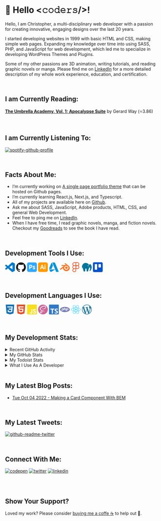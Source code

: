 # :wave: Hello <𝚌𝚘𝚍𝚎𝚛𝚜/>!

Hello, I am Christopher, a multi-disciplinary web developer with a passion for creating innovative, engaging designs over the last 20 years. 

I started developing websites in 1999 with basic HTML and CSS, making simple web pages. Expanding my knowledge over time into using SASS, PHP, and JavaScript for web development, which led me to specialize in developing WordPress Themes and Plugins.

Some of my other passions are 3D animation, writing tutorials, and reading graphic novels or manga. Please find me on  [LinkedIn](https://www.linkedin.com/in/gijinkakun) for a more detailed description of my whole work experience, education, and certification.

<br>

## I am Currently Reading:

<!-- GOODREADS-LIST:START -->
[**The Umbrella Academy, Vol. 1:  Apocalypse Suite**](https://www.goodreads.com/review/show/5022852959?utm_medium=api&utm_source=rss) by Gerard Way (⭐️3.86)
<!-- GOODREADS-LIST:END -->

<br>

## I am Currently Listening To:

[![spotify-github-profile](https://spotify-github-profile.vercel.app/api/view?uid=31jbhl2wbomiia7zrzlvw4rbnmvm&cover_image=true&theme=novatorem&show_offline=false&bar_color=ffd500&bar_color_cover=false)](https://spotify-github-profile.vercel.app/api/view?uid=31jbhl2wbomiia7zrzlvw4rbnmvm&redirect=true)

<br>

## Facts About Me:

- I’m currently working on [A single page portfolio theme](https://github.com/gijinkakun/gijinkakunfolio) that can be hosted on Github pages.
- I’m currently learning React.js, Next.js, and Typescript.
- All of my projects are available here on [Github](https://github.com/gijinkakun/).
- Ask me about SASS, JavaScript, Adobe products, HTML, CSS, and general Web Development.
- Feel free to ping me on [LinkedIn](https://www.linkedin.com/in/gijinkakun).
- When I have free time, I read graphic novels, manga, and fiction novels. Checkout my [Goodreads](https://www.goodreads.com/user/show/156742507-christopher) to see the book I have read.

<br>

## Development Tools I Use:

[<img height="32" width="32" alt="Visual Studio Code" src="https://github.com/gijinkakun/gijinkakun/blob/main/assets/images/logos/visualstudio.svg">](https://code.visualstudio.com/)
[<img height="32" width="32" alt="Github" src="https://github.com/gijinkakun/gijinkakun/blob/main/assets/images/logos/github.svg">](https://github.com/)
[<img height="32" width="32" alt="Adobe Photoshop" src="https://github.com/gijinkakun/gijinkakun/blob/main/assets/images/logos/adobephotoshop.svg">](https://www.adobe.com/)
[<img height="32" width="32" alt="Adobe Illustrator" src="https://github.com/gijinkakun/gijinkakun/blob/main/assets/images/logos/adobeillustrator.svg">](https://www.adobe.com/)
[<img height="32" width="32" alt="Autodesk" src="https://github.com/gijinkakun/gijinkakun/blob/main/assets/images/logos/autodesk.svg">](https://www.autodesk.ca/en)
[<img height="32" width="32" alt="Blender" src="https://github.com/gijinkakun/gijinkakun/blob/main/assets/images/logos/blender.svg">](https://www.blender.org/)
[<img height="32" width="32" alt="Figma" src="https://github.com/gijinkakun/gijinkakun/blob/main/assets/images/logos/figma.svg">](https://www.figma.com/)
[<img height="32" width="32" alt="Mamp" src="https://github.com/gijinkakun/gijinkakun/blob/main/assets/images/logos/mamp.svg">](https://www.mamp.info/en/downloads/)
[<img height="32" width="32" alt="Trello" src="https://github.com/gijinkakun/gijinkakun/blob/main/assets/images/logos/trello.svg">](https://trello.com/)

<br>

## Development Languages I Use:

[<img height="32" width="32" alt="css3" src="https://github.com/gijinkakun/gijinkakun/blob/main/assets/images/logos/css3.svg">](https://developer.mozilla.org/en-US/docs/Web/CSS)
[<img height="32" width="32" alt="html5" src="https://github.com/gijinkakun/gijinkakun/blob/main/assets/images/logos/html5.svg">](https://developer.mozilla.org/en-US/docs/Glossary/HTML5)
[<img height="32" width="32" alt="javascript" src="https://github.com/gijinkakun/gijinkakun/blob/main/assets/images/logos/javascript.svg">](https://www.javascript.com/)
[<img height="32" width="32" alt="sass" src="https://github.com/gijinkakun/gijinkakun/blob/main/assets/images/logos/sass.svg">](https://sass-lang.com/)
[<img height="32" width="32" alt="typescript" src="https://github.com/gijinkakun/gijinkakun/blob/main/assets/images/logos/typescript.svg">](https://www.typescriptlang.org/)
[<img height="32" width="32" alt="php" src="https://github.com/gijinkakun/gijinkakun/blob/main/assets/images/logos/php.svg">](https://www.php.net/)
[<img height="32" width="32" alt="react" src="https://github.com/gijinkakun/gijinkakun/blob/main/assets/images/logos/react.svg">](https://reactjs.org/)
[<img height="32" width="32" alt="wordpress" src="https://github.com/gijinkakun/gijinkakun/blob/main/assets/images/logos/wordpress.svg">](https://en-ca.wordpress.org/)

<br>

## My Development Stats:

<details>
<summary>Recent GitHub Activity</summary>

<br>
  
<!--START_SECTION:activity-->
1. 🎉 Merged PR [#6](https://github.com/gijinkakun/single-page-site/pull/6) in [gijinkakun/single-page-site](https://github.com/gijinkakun/single-page-site)
2. 💪 Opened PR [#6](https://github.com/gijinkakun/single-page-site/pull/6) in [gijinkakun/single-page-site](https://github.com/gijinkakun/single-page-site)
3. 🎉 Merged PR [#5](https://github.com/gijinkakun/single-page-site/pull/5) in [gijinkakun/single-page-site](https://github.com/gijinkakun/single-page-site)
<!--END_SECTION:activity-->
  
</details>

<details>
<summary>My GitHub Stats</summary>

<br>

:chart_with_upwards_trend: **Github Basic Stats** 
 
![Gijinkakun's Stats](https://github-readme-stats.vercel.app/api?username=gijinkakun&show_icons=true&count_private=true&theme=none&hide_border=false&hide=issues,contribs&bg_color=fafafa&card_width=500)

![Gijinkakuns's Streaks](https://github-readme-streak-stats.herokuapp.com?user=gijinkakun&theme=none&hide_border=false&background=fafafa)

![Gijinkakkuns's Top Languages](https://github-readme-stats.vercel.app/api/top-langs/?username=gijinkakun&hide_border=false&theme=none&bg_color=fafafa&card_width=500)

:trophy: **Github Trophies** 
 
![Gijinkakun's Trophies](https://github-profile-trophy.vercel.app/?username=gijinkakun&margin-w=15&theme=oldie&column=4&margin-w=20&margin-h=20)

<!--START_SECTION:waka-->
**🐱 My GitHub Data** 

> 📦 362 Bytes Used in GitHub's Storage 
 > 
> 🏆 0 Contributions in the Year 2023
 > 
> 🚫 Not Opted to Hire
 > 
> 📜 3 Public Repositories 
 > 
> 🔑 0 Private Repositories 
 > 
**I'm an Early 🐤** 

```text
🌞 Morning                93 commits          ███████████░░░░░░░░░░░░░░   42.08 % 
🌆 Daytime                60 commits          ███████░░░░░░░░░░░░░░░░░░   27.15 % 
🌃 Evening                29 commits          ███░░░░░░░░░░░░░░░░░░░░░░   13.12 % 
🌙 Night                  39 commits          ████░░░░░░░░░░░░░░░░░░░░░   17.65 % 
```
📅 **I'm Most Productive on Monday** 

```text
Monday                   98 commits          ███████████░░░░░░░░░░░░░░   44.34 % 
Tuesday                  20 commits          ██░░░░░░░░░░░░░░░░░░░░░░░   09.05 % 
Wednesday                36 commits          ████░░░░░░░░░░░░░░░░░░░░░   16.29 % 
Thursday                 17 commits          ██░░░░░░░░░░░░░░░░░░░░░░░   07.69 % 
Friday                   11 commits          █░░░░░░░░░░░░░░░░░░░░░░░░   04.98 % 
Saturday                 0 commits           ░░░░░░░░░░░░░░░░░░░░░░░░░   00.00 % 
Sunday                   39 commits          ████░░░░░░░░░░░░░░░░░░░░░   17.65 % 
```


📊 **This Week I Spent My Time On** 

```text
💬 Programming Languages: 
PHP                      5 hrs 51 mins       ███████████████████░░░░░░   74.39 % 
Text                     48 mins             ███░░░░░░░░░░░░░░░░░░░░░░   10.30 % 
CSS                      34 mins             ██░░░░░░░░░░░░░░░░░░░░░░░   07.37 % 
Markdown                 13 mins             █░░░░░░░░░░░░░░░░░░░░░░░░   02.78 % 
JavaScript               12 mins             █░░░░░░░░░░░░░░░░░░░░░░░░   02.66 % 

🔥 Editors: 
VS Code                  7 hrs 52 mins       █████████████████████████   100.00 % 

🐱‍💻 Projects: 
Kraken-Projects          2 hrs 57 mins       █████████░░░░░░░░░░░░░░░░   37.51 % 
kraken-products          1 hr 34 mins        █████░░░░░░░░░░░░░░░░░░░░   20.09 % 
Kraken-Teams             1 hr 16 mins        ████░░░░░░░░░░░░░░░░░░░░░   16.15 % 
Kraken-Careers           47 mins             ███░░░░░░░░░░░░░░░░░░░░░░   10.12 % 
kraken-2.0               35 mins             ██░░░░░░░░░░░░░░░░░░░░░░░   07.60 % 
```

**I Mostly Code in HTML** 

```text
HTML                     1 repo              █████████████████████████   100.00 % 
```



**Timeline**

![Lines of Code chart](https://raw.githubusercontent.com/gijinkakun/gijinkakun/main/assets/bar_graph.png)


 Last Updated on 21/03/2023 01:17:50 UTC
<!--END_SECTION:waka-->

**Note:** Top languages is only a metric of the languages my public code consists of and doesn't reflect experience or skill level.

</details>

<details>
<summary>My Todoist Stats</summary>

<br>

<!-- TODO-IST:START -->
🏆  1,339 Karma Points           
🌸  Completed 0 tasks today           
✅  Completed 38 tasks so far           
⏳  Longest streak is 2 days
<!-- TODO-IST:END -->

</details>

<details>	
<summary>What I Use As A Developer</summary>

<br>
  
- **OS:** MAC OS
- **Laptop:** 2019 Mac Book Pro.
- **Browser:** Chrome Web Browser.
- **Code Editor:** VSCode - The best editor out there.
- **Design:** Photoshop, Illustrator, and Figma.
  
</details>

<br>

## My Latest Blog Posts:

<ul>
<!-- BLOG-POST-LIST:START --><li><a href='https://dev.to/gijinkakun/making-a-card-with-bem-108p'>Tue Oct 04 2022 - Making a Card Component With BEM</a></li><!-- BLOG-POST-LIST:END -->
</ul>

<br>

## My Latest Tweets:

[![github-readme-twitter](https://github-readme-twitter.gazf.vercel.app/api?id=gijinkakun&layout=wide&show_border=off)](https://github.com/gazf/github-readme-twitter)

<br>

## Connect With Me:

[<img alt="codepen" width="32px" src="https://raw.githubusercontent.com/rahuldkjain/github-profile-readme-generator/master/src/images/icons/Social/codepen.svg"/>](https://codepen.io/gijinkakun)
[<img alt="twitter" width="32px" src="https://raw.githubusercontent.com/rahuldkjain/github-profile-readme-generator/master/src/images/icons/Social/twitter.svg"/>](https://twitter.com/gijinkakun)
[<img alt="linkedin" width="32px" src="https://raw.githubusercontent.com/peterthehan/peterthehan/master/assets/linkedin.svg"/>](https://www.linkedin.com/in/gijinkakun)

<br>
<br>

## Show Your Support?

Loved my work? Please consider [buying me a coffe :coffee:](https://paypal.me/gijinkakun?country.x=CA&locale.x=en_US) to help out :hugs:.
